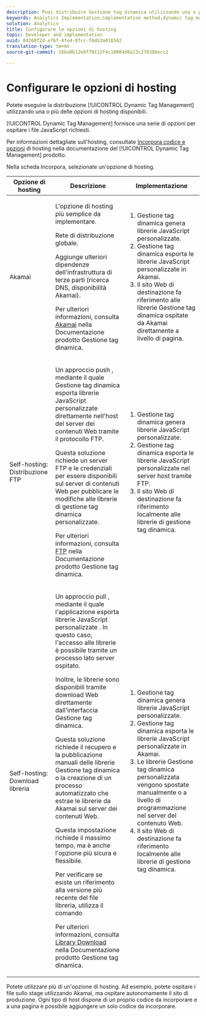 ```yaml
---
description: Puoi distribuire Gestione tag dinamica utilizzando una o più delle opzioni di hosting disponibili.
keywords: Analytics Implementation;implementation method;dynamic tag management;dtm;hosting;hosting options;akamai;self hosting;self-hosting;ftp delivery;ftp hosting;library download
solution: Analytics
title: Configurare le opzioni di hosting
topic: Developer and implementation
uuid: 04268f2d-e76f-4fe4-8fcc-f0db3a016502
translation-type: tm+mt
source-git-commit: 16ba0b12e0f70112f4c10804d0a13c278388ecc2

---
```



# Configurare le opzioni di hosting

Potete eseguire la distribuzione [!UICONTROL Dynamic Tag Management] utilizzando una o più delle opzioni di hosting disponibili.

[!UICONTROL Dynamic Tag Management] fornisce una serie di opzioni per ospitare i file JavaScript richiesti.

Per informazioni dettagliate sull'hosting, consultate [Incorpora codice e opzioni](https://marketing.adobe.com/resources/help/en_US/dtm/deployment.html) di hosting nella documentazione del [!UICONTROL Dynamic Tag Management] prodotto.

Nella scheda Incorpora, selezionate un'opzione di hosting.

<table id="table_229298207DB64838B6F2477DFFAE073F"> 
 <thead> 
  <tr> 
   <th colname="col1" class="entry"> Opzione di hosting </th> 
   <th colname="col2" class="entry"> Descrizione </th> 
   <th colname="col3" class="entry"> Implementazione </th> 
  </tr> 
 </thead>
 <tbody> 
  <tr> 
   <td colname="col1"> <p>Akamai </p> </td> 
   <td colname="col2"> <p> L'opzione di hosting più semplice da implementare. </p> <p>Rete di distribuzione globale. </p> <p>Aggiunge ulteriori dipendenze dell'infrastruttura di terze parti (ricerca DNS, disponibilità Akamai). </p> <p>Per ulteriori informazioni, consulta <a href="https://marketing.adobe.com/resources/help/en_US/dtm/akamai.html"> Akamai</a> nella Documentazione prodotto Gestione tag dinamica. </p> </td> 
   <td colname="col3"> 
    <ol id="ol_EF148EF091A645B3962B084963B3C0B0"> 
     <li id="li_7ECE0C331EEE4907A563D581DF1DFEFE">Gestione tag dinamica genera librerie JavaScript personalizzate. </li> 
     <li id="li_8E2C858290EF4665B2F45ACAFA121CB3">Gestione tag dinamica esporta le librerie JavaScript personalizzate in Akamai. </li> 
     <li id="li_CE88B10B6E844A56BBB8C575A9363BA9">Il sito Web di destinazione fa riferimento alle librerie Gestione tag dinamica ospitate da Akamai direttamente a livello di pagina. </li> 
    </ol> </td> 
  </tr> 
  <tr> 
   <td colname="col1"> Self-hosting: Distribuzione FTP </td> 
   <td colname="col2"> <p>Un approccio <span class="term"> push</span> , mediante il quale Gestione tag dinamica esporta librerie JavaScript personalizzate direttamente nell'host del server dei contenuti Web tramite il protocollo FTP. </p> <p>Questa soluzione richiede un server FTP e le credenziali per essere disponibili sul server di contenuti Web per pubblicare le modifiche alle librerie di gestione tag dinamica personalizzate. </p> <p>Per ulteriori informazioni, consulta <a href="https://marketing.adobe.com/resources/help/en_US/dtm/deployment_ftp.html"> FTP</a> nella Documentazione prodotto Gestione tag dinamica. </p> </td> 
   <td colname="col3"> 
    <ol id="ol_60348F9C991D4F2B9457006B0F98C834"> 
     <li id="li_24A141C3C7074BF9897C022A22CAE78C">Gestione tag dinamica genera librerie JavaScript personalizzate. </li> 
     <li id="li_E1E0843060F7447E853EA416A0B033BE">Gestione tag dinamica esporta le librerie JavaScript personalizzate nel server host tramite FTP. </li> 
     <li id="li_EAF5D2ABD03B4911A0CFA464AD8791CE">Il sito Web di destinazione fa riferimento localmente alle librerie di gestione tag dinamica. </li> 
    </ol> </td> 
  </tr> 
  <tr> 
   <td colname="col1"> Self-hosting: Download libreria </td> 
   <td colname="col2"> <p>Un approccio <span class="term"> pull</span> , mediante il quale l'applicazione esporta librerie JavaScript personalizzate <!-- to Amazon S3-->. In questo caso, l'accesso alle librerie è possibile tramite un processo lato server ospitato. </p> <p>Inoltre, le librerie sono disponibili tramite download Web direttamente dall'interfaccia Gestione tag dinamica. </p> <p>Questa soluzione richiede il recupero e la pubblicazione manuali delle librerie Gestione tag dinamica o la creazione di un processo automatizzato che estrae le librerie da Akamai sul server dei contenuti Web. </p> <p>Questa impostazione richiede il massimo tempo, ma è anche l'opzione più sicura e flessibile. </p> <p>Per verificare se esiste un riferimento alla versione più recente del file libreria, utilizza il comando </p> <p>Per ulteriori informazioni, consulta<a href="https://marketing.adobe.com/resources/help/en_US/dtm/deployment_download.html"> Library Download</a> nella Documentazione prodotto Gestione tag dinamica. </p> </td> 
   <td colname="col3"> 
    <ol id="ol_F40B721306FE473496BD657262DFD585"> 
     <li id="li_4EA4D6B555CE4E9CA476C7550C18C061">Gestione tag dinamica genera librerie JavaScript personalizzate. </li> 
     <li id="li_BA40EBD7AD1546F29D8A209034D06477">Gestione tag dinamica esporta le librerie JavaScript personalizzate in Akamai. </li> 
     <li id="li_E107E69E386A40F3B067F9991C2979AF">Le librerie Gestione tag dinamica personalizzata vengono spostate manualmente o a livello di programmazione nel server del contenuto Web. </li> 
     <li id="li_0809038453B544168A20CE09D7E5AC59">Il sito Web di destinazione fa riferimento localmente alle librerie di gestione tag dinamica. </li> 
    </ol> </td> 
  </tr> 
 </tbody> 
</table>

Potete utilizzare più di un'opzione di hosting. Ad esempio, potete ospitare i file sullo stage utilizzando Akamai, ma ospitare autonomamente il sito di produzione. Ogni tipo di host dispone di un proprio codice da incorporare e a una pagina è possibile aggiungere un solo codice da incorporare.
